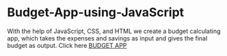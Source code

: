 # Budget-App-using-JavaScript
With the help of JavaScript, CSS, and HTML we create a budget calculating app, which takes the expenses and savings as input and gives the final budget as output.
Click here [BUDGET APP](https://vinayakbora.github.io/BudgetApp/)
